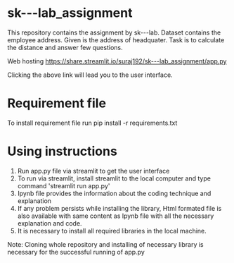 # sk---lab_assignment
This repository contains the assignment by sk---lab. Dataset contains the employee address. Given is the address of headquater. 
Task is to calculate the distance and answer few questions.

Web hosting
https://share.streamlit.io/suraj192/sk---lab_assignment/app.py

Clicking the above link will lead you to the user interface.

# Requirement file
To install requirement file run pip install -r requirements.txt

# Using instructions
  1. Run app.py file via streamlit to get the user interface
  2. To run via streamlit, install streamlit to the local computer and type command 'streamlit run app.py'
  3. Ipynb file provides the information about the coding technique and explanation
  4. If any problem persists while installing the library, Html formated file is also available with same content as Ipynb file with all the necessary explanation and code.
  5. It is necessary to install all required libraries in the local machine.
  
  Note: Cloning whole repository and installing of necessary library is necessary for the successful running of app.py
